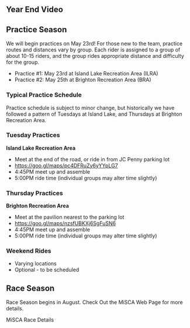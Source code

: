


<!-- ## Registration

Registration opened March 1st 2023. Registration is on the MiSCA website. 

<v-btn href='https://ccnbikes.com/#!/events/brighton-area-schools-2023'>Click Here to Register Now!</v-btn> -->

<!-- ## Kick Off Meeting

We will be hosting a season kickoff meeting at Brighton Highschool on (tenative) April 13th, 2023

<v-btn href='https://fb.me/e/2vizshZpY'>Facebook Event Details</v-btn> -->

## Year End Video


## Practice Season

We will begin practices on May 23rd! For those new to the team, practice routes and distances vary by group. Each rider is assigned to a group of about 10-15 riders, and the group rides appropriate distance and difficulty for the group.

- Practice #1: May 23rd at Island Lake Recreation Area (ILRA)
- Practice #2: May 25th at Brighton Recreation Area (BRA)

### Typical Practice Schedule

Practice schedule is subject to minor change, but historically we have followed a pattern of Tuesdays at Island Lake, and Thursdays at Brighton Recreation Area.

### Tuesday Practices 

**Island Lake Recreation Area**
- Meet at the end of the road, or ride in from JC Penny parking lot
- https://goo.gl/maps/pc4DFRuZy6yYYpLG7
- 4:45PM meet up and assemble
- 5:00PM ride time (individual groups may alter time slightly)

### Thursday Practices

**Brighton Recreation Area**
- Meet at the pavilion nearest to the parking lot 
- https://goo.gl/maps/nzsfUBKXj6SgFuSN6
- 4:45PM meet up and assemble
- 5:00PM ride time (individual groups may alter time slightly)

### Weekend Rides

- Varying locations 
- Optional - to be scheduled


## Race Season

Race Season begins in August. Check Out the MiSCA Web Page for more details. 

<v-btn href='https://www.miscabike.org/misca-race-series/'>MiSCA Race Details</v-btn>

